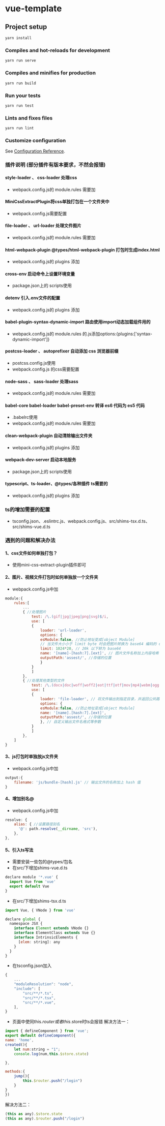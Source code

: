 # vue-template

## Project setup
```
yarn install
```

### Compiles and hot-reloads for development
```
yarn run serve
```

### Compiles and minifies for production
```
yarn run build
```

### Run your tests
```
yarn run test
```

### Lints and fixes files
```
yarn run lint
```

### Customize configuration
See [Configuration Reference](https://cli.vuejs.org/config/).


### 插件说明 (部分插件有版本要求，不然会报错)
#### style-loader 、 css-loader 处理css
- webpack.config.js的 module.rules 需要加
#### MiniCssExtractPlugin将css单独打包在一个文件夹中
- webpack.config.js需要配置

#### file-loader 、 url-loader 处理文件图片
- webpack.config.js的 module.rules 需要加

#### html-webpack-plugin @types/html-webpack-plugin 打包时生成index.html
- webpack.config.js的 plugins 添加

#### cross-env 启动命令上设置环境变量
-  package.json上的 scripts使用
#### dotenv 引入.env文件的配置
- webpack.config.js的 plugins 添加

#### babel-plugin-syntax-dynamic-import 路由使用import动态加载组件用的
- webpack.config.js的 module.rules 的.js添加options:{plugins:['syntax-dynamic-import']}

#### postcss-loader 、 autoprefixer 自动添加 css 浏览器前缀
- postcss.config.js使用
- webpack.config.js 的css需要配置

#### node-sass 、 sass-loader 处理sass
- webpack.config.js的 module.rules 需要加

#### babel-core babel-loader babel-preset-env 转译 es6 代码为 es5 代码
- .babelrc使用
- webpack.config.js的 module.rules 需要加

#### clean-webpack-plugin 自动清除输出文件夹
- webpack.config.js的 plugins 添加

#### webpack-dev-server 启动本地服务
-  package.json上的 scripts使用

#### typescript、ts-loader、@types/各种插件 ts需要的
- webpack.config.js的 plugins 添加


### ts的增加需要的配置
- tsconfig.json、.eslintrc.js、webpack.config.js、src/shims-tsx.d.ts、src/shims-vue.d.ts

### 遇到的问题和解决办法
#### 1、css文件如何单独打包？
- 使用mini-css-extract-plugin插件即可

#### 2、图片、视频文件打包时如何单独放一个文件夹
- webpack.config.js中加
```javascript
module:{
    rules:[
        ...
        { //处理图片
            test: /\.(gif|jpg|jpeg|png|svg)$/i,
            use: [
            {
                loader: 'url-loader',
                options: {
                esModule:false, //防止地址变成[object Module]
                // 当文件大小小于 limit byte 时会把图片转换为 base64 编码的 dataurl，否则返回普通的图片
                limit: 1024*20, // 20k 以下转为 base64
                name: '[name]-[hash:7].[ext]', // 图片文件名称加上内容哈希
                outputPath:'assest/', //存储的位置
                }
            }
            ]
        },
        { //处理其他类型的文件
            test: /\.(docx|doc|woff|woff2|eot|ttf|otf|mov|mp4|webm|ogg|zip)$/i,
            use: [
            {
                loader: 'file-loader', // 将文件输出到指定目录，并返回公共路径的URL（适用于开发环境）
                options: { 
                esModule:false, //防止地址变成[object Module]
                name: '[name].[hash:7].[ext]',
                outputPath:'assest/', //存储的位置
                }, // 自定义输出文件名格式等参数
            }
            ]
        },
    ]
}
```

#### 3、js打包时单独放js文件夹
- webpack.config.js中加
```javascript
output:{
    filename: 'js/bundle-[hash].js' // 输出文件的名称加上 hash 值
}
```

#### 4、增加别名@
- webpack.config.js中加
```javascript
resolve: {
    alias: { //设置路径别名
      '@': path.resolve(__dirname, 'src'),
    },
},
```

#### 5、引入ts写法
- 需要安装一些包的@types/包名
- 在src/下增加shims-vue.d.ts
```javascript
declare module '*.vue' {
  import Vue from 'vue'
  export default Vue
}
```
- 在src/下增加shims-tsx.d.ts
```javascript
import Vue, { VNode } from 'vue'

declare global {
  namespace JSX {
    interface Element extends VNode {}
    interface ElementClass extends Vue {}
    interface IntrinsicElements {
      [elem: string]: any
    }
  }
}

```
- 在tsconfig.json加入
```javascript
{
    ...
    "moduleResolution": "node",
    "include": [
        "src/**/*.ts",
        "src/**/*.tsx",
        "src/**/*.vue",
    ],
}
```
- 页面中使同this.$router或者this.$store时ts会报错
解决方法一：
```javascript
import { defineComponent } from 'vue';
export default defineComponent({
name: 'home',
created(){
    let num:string = "1";
    console.log(num,this.$store.state)

},

methods:{
    jump(){
        this.$router.push("/login")
    }
}
})
```
解决方法二：
```javascript
(this as any).$store.state
(this as any).$router.push("/login")
```
